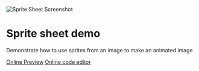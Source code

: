 <!-- Copyright © SixtyFPS GmbH <info@slint.dev> ; SPDX-License-Identifier: MIT -->
![Sprite Sheet Screenshot](https://github.com/user-attachments/assets/51f778a4-f7ab-492c-adf6-a33fa1fca6c7)

# Sprite sheet demo

Demonstrate how to use sprites from an image to make an animated image

[Online Preview](https://slint.dev/snapshots/master/editor/preview.html?load_url=https://raw.githubusercontent.com/slint-ui/slint/master/examples/sprite-sheet/demo.slint)
[Online code editor](https://slint.dev/snapshots/master/editor/index.html?load_url=https://raw.githubusercontent.com/slint-ui/slint/master/examples/sprite-sheet/demo.slint)
